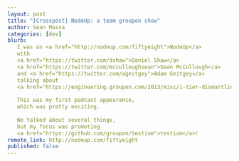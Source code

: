 ```yaml
---
layout: post
title: "[Crosspost] NodeUp: a team groupon show"
author: Sean Massa
categories: [dev]
blurb:
   I was on <a href="http://nodeup.com/fiftyeight">NodeUp</a>
   with
   <a href="https://twitter.com/dshaw">Daniel Shaw</a>
   <a href="https://twitter.com/mcculloughsean">Sean McCullough</a>
   and <a href="https://twitter.com/ageitgey">Adam Geitgey</a>
   talking about
   <a href="https://engineering.groupon.com/2013/misc/i-tier-dismantling-the-monoliths/"Groupon's move to Node.js</a>.
   
   This was my first podcast appearance,
   which was pretty exciting.
   
   We talked about several things,
   but my focus was promoting
   <a href="https://github.com/groupon/testium">testium</a>!
remote_link: http://nodeup.com/fiftyeight
published: false
---
```

